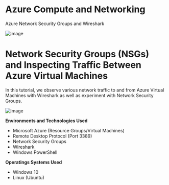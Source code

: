 # **Azure Compute and Networking**
Azure Network Security Groups and Wireshark

![image](https://github.com/Domenick-Ranfone/Wireshark/assets/138722554/645b0330-16a9-4fda-bd63-34709cfb74d0)

# **Network Security Groups (NSGs) and Inspecting Traffic Between Azure Virtual Machines**
  In this tutorial, we observe various network traffic to and from Azure Virtual Machines with Wireshark as well as experiment with Network Security Groups.

![image](https://github.com/Domenick-Ranfone/Wireshark/assets/138722554/0abf6952-9cd3-4cd8-95b8-0ae1d40aca80)

**Environments and Technologies Used**
 - Microsoft Azure (Resource Groups/Virtual Machines)
 - Remote Desktop Protocol (Port 3389) 
 - Network Security Groups 
 - Wireshark
 - Windows PowerShell

**Operatings Systems Used**
 - Windows 10
 - Linux (Ubuntu)

